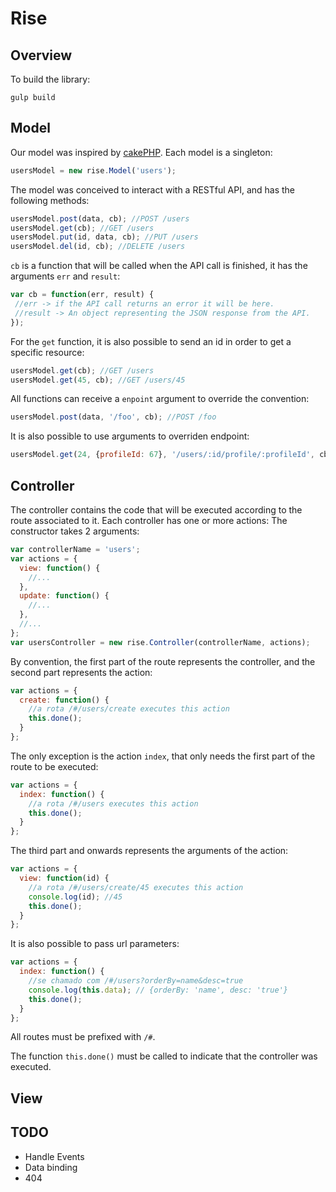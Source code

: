 Rise
=========

Overview
---
To build the library:
```
gulp build
```

Model
---
Our model was inspired by [cakePHP].
Each model is a singleton:
```javascript
usersModel = new rise.Model('users');
```

The model was conceived to interact with a RESTful API, and has the following methods:
```javascript
usersModel.post(data, cb); //POST /users
usersModel.get(cb); //GET /users
usersModel.put(id, data, cb); //PUT /users
usersModel.del(id, cb); //DELETE /users
```

`cb` is a function that will be called when the API call is finished, it has the arguments `err` and `result`:
```javascript
var cb = function(err, result) {
 //err -> if the API call returns an error it will be here.
 //result -> An object representing the JSON response from the API.
});

``` 

For the `get` function, it is also possible to send an id in order to get a specific resource:
```javascript
usersModel.get(cb); //GET /users
usersModel.get(45, cb); //GET /users/45
```

All functions can receive a `enpoint` argument to override the convention:
```javascript
usersModel.post(data, '/foo', cb); //POST /foo
```

It is also possible to use arguments to overriden endpoint:
```javascript
usersModel.get(24, {profileId: 67}, '/users/:id/profile/:profileId', cb); //GET /users/24/profile/67
```

Controller
---

The controller contains the code that will be executed according to the route associated to it. Each controller has one or more actions:
The constructor takes 2 arguments: 
```javascript
var controllerName = 'users';
var actions = {
  view: function() {
    //...
  },
  update: function() {
    //...
  },
  //...
};
var usersController = new rise.Controller(controllerName, actions);
```

By convention, the first part of the route represents the controller, and the second part represents the action:
```javascript
var actions = {
  create: function() {
    //a rota /#/users/create executes this action
    this.done();
  }
};
```

The only exception is the action `index`, that only needs the first part of the route to be executed:
```javascript
var actions = {
  index: function() {
    //a rota /#/users executes this action
    this.done();
  }
};
```

The third part and onwards represents the arguments of the action:
```javascript
var actions = {
  view: function(id) {
    //a rota /#/users/create/45 executes this action
    console.log(id); //45
    this.done();
  }
};
```

It is also possible to pass url parameters:
```javascript
var actions = {
  index: function() {
    //se chamado com /#/users?orderBy=name&desc=true
    console.log(this.data); // {orderBy: 'name', desc: 'true'}
    this.done();
  }
};
```

All routes must be prefixed with `/#`.

The function `this.done()` must be called to indicate that the controller was executed.

View
---

TODO
---
* Handle Events
* Data binding
* 404

[cakePHP]:http://cakephp.org/
